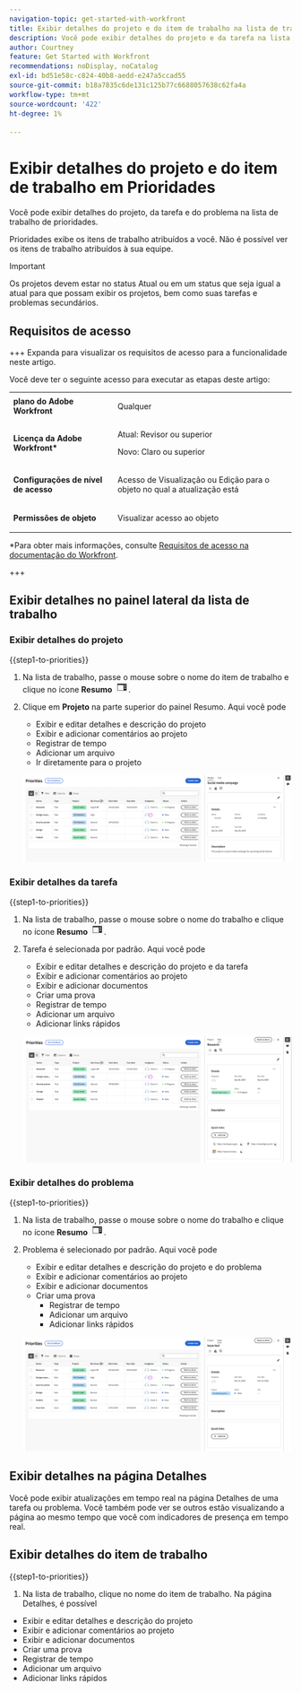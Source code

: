 ```yaml
---
navigation-topic: get-started-with-workfront
title: Exibir detalhes do projeto e do item de trabalho na lista de trabalho Prioridades
description: Você pode exibir detalhes do projeto e da tarefa na lista de trabalho de prioridades.
author: Courtney
feature: Get Started with Workfront
recommendations: noDisplay, noCatalog
exl-id: bd51e58c-c824-40b8-aedd-e247a5ccad55
source-git-commit: b18a7835c6de131c125b77c6688057638c62fa4a
workflow-type: tm+mt
source-wordcount: '422'
ht-degree: 1%

---
```


# Exibir detalhes do projeto e do item de trabalho em Prioridades

Você pode exibir detalhes do projeto, da tarefa e do problema na lista de trabalho de prioridades.

Prioridades exibe os itens de trabalho atribuídos a você. Não é possível ver os itens de trabalho atribuídos à sua equipe.

>[!IMPORTANT]
>
>Os projetos devem estar no status Atual ou em um status que seja igual a atual para que possam exibir os projetos, bem como suas tarefas e problemas secundários.


## Requisitos de acesso

+++ Expanda para visualizar os requisitos de acesso para a funcionalidade neste artigo.

Você deve ter o seguinte acesso para executar as etapas deste artigo:

<table style="table-layout:auto"> 
 <col> 
 </col> 
 <col> 
 </col> 
 <tbody> 
  <tr> 
   <td role="rowheader"><strong>plano do Adobe Workfront</strong></td> 
   <td> <p>Qualquer</p> </td> 
  </tr> 
  <tr> 
   <td role="rowheader"><strong>Licença da Adobe Workfront*</strong></td> 
   <td> 
   <p>Atual: Revisor ou superior</p>
   <p>Novo: Claro ou superior</p> 
   </td> 
  </tr> 
  <tr> 
   <td role="rowheader"><strong>Configurações de nível de acesso</strong></td> 
   <td> <p>Acesso de Visualização ou Edição para o objeto no qual a atualização está</p></td> 
  </tr> 
  <tr> 
   <td role="rowheader"><strong>Permissões de objeto</strong></td> 
   <td> <p>Visualizar acesso ao objeto</p></td> 
  </tr> 
 </tbody> 
</table>

*Para obter mais informações, consulte [Requisitos de acesso na documentação do Workfront](/help/quicksilver/administration-and-setup/add-users/access-levels-and-object-permissions/access-level-requirements-in-documentation.md).

+++

## Exibir detalhes no painel lateral da lista de trabalho

### Exibir detalhes do projeto

{{step1-to-priorities}}

1. Na lista de trabalho, passe o mouse sobre o nome do item de trabalho e clique no ícone **Resumo** ![abrir ícone de resumo](assets/summary-icon.png).
1. Clique em **Projeto** na parte superior do painel Resumo. Aqui você pode
   * Exibir e editar detalhes e descrição do projeto
   * Exibir e adicionar comentários ao projeto
   * Registrar de tempo
   * Adicionar um arquivo
   * <span class="preview">Ir diretamente para o projeto</span>

   ![detalhes do projeto](assets/project-details-new.png)

### Exibir detalhes da tarefa

{{step1-to-priorities}}

1. Na lista de trabalho, passe o mouse sobre o nome do trabalho e clique no ícone **Resumo** ![abrir ícone de resumo](assets/summary-icon.png).
1. Tarefa é selecionada por padrão. Aqui você pode
   * Exibir e editar detalhes e descrição do projeto e da tarefa
   * Exibir e adicionar comentários ao projeto
   * Exibir e adicionar documentos
   * Criar uma prova
   * Registrar de tempo
   * Adicionar um arquivo
   * Adicionar links rápidos


   ![detalhes da tarefa](assets/task-details-new.png)

### Exibir detalhes do problema

{{step1-to-priorities}}

1. Na lista de trabalho, passe o mouse sobre o nome do trabalho e clique no ícone **Resumo** ![abrir ícone de resumo](assets/summary-icon.png).

1. Problema é selecionado por padrão. Aqui você pode
   * Exibir e editar detalhes e descrição do projeto e do problema
   * Exibir e adicionar comentários ao projeto
   * Exibir e adicionar documentos
   * Criar uma prova
      * Registrar de tempo
      * Adicionar um arquivo
      * Adicionar links rápidos

   ![detalhes do problema](assets/issue-details.png)

## Exibir detalhes na página Detalhes

Você pode exibir atualizações em tempo real na página Detalhes de uma tarefa ou problema. Você também pode ver se outros estão visualizando a página ao mesmo tempo que você com indicadores de presença em tempo real.

## Exibir detalhes do item de trabalho

{{step1-to-priorities}}

1. Na lista de trabalho, clique no nome do item de trabalho. Na página Detalhes, é possível

* Exibir e editar detalhes e descrição do projeto
* Exibir e adicionar comentários ao projeto
* Exibir e adicionar documentos
* Criar uma prova
* Registrar de tempo
* Adicionar um arquivo
* Adicionar links rápidos

<!-- screenshot for prod-->
